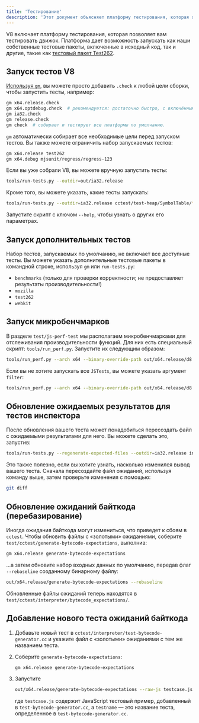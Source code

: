 ```yaml
---
title: 'Тестирование'
description: 'Этот документ объясняет платформу тестирования, которая является частью репозитория V8.'
---
```

V8 включает платформу тестирования, которая позволяет вам тестировать движок. Платформа дает возможность запускать как наши собственные тестовые пакеты, включенные в исходный код, так и другие, такие как [тестовый пакет Test262](https://github.com/tc39/test262).

## Запуск тестов V8

[Используя `gm`](/docs/build-gn#gm), вы можете просто добавить `.check` к любой цели сборки, чтобы запустить тесты, например:

```bash
gm x64.release.check
gm x64.optdebug.check  # рекомендуется: достаточно быстро, с включёнными DCHECKs.
gm ia32.check
gm release.check
gm check  # собирает и тестирует все платформы по умолчанию.
```

`gm` автоматически собирает все необходимые цели перед запуском тестов. Вы также можете ограничить набор запускаемых тестов:

```bash
gm x64.release test262
gm x64.debug mjsunit/regress/regress-123
```

Если вы уже собрали V8, вы можете вручную запустить тесты:

```bash
tools/run-tests.py --outdir=out/ia32.release
```

Кроме того, вы можете указать, какие тесты запускать:

```bash
tools/run-tests.py --outdir=ia32.release cctest/test-heap/SymbolTable/* mjsunit/delete-in-eval
```

Запустите скрипт с ключом `--help`, чтобы узнать о других его параметрах.

## Запуск дополнительных тестов

Набор тестов, запускаемых по умолчанию, не включает все доступные тесты. Вы можете указать дополнительные тестовые пакеты в командной строке, используя `gm` или `run-tests.py`:

- `benchmarks` (только для проверки корректности; не предоставляет результаты производительности!)
- `mozilla`
- `test262`
- `webkit`

## Запуск микробенчмарков

В разделе `test/js-perf-test` мы располагаем микробенчмарками для отслеживания производительности функций. Для них есть специальный скрипт: `tools/run_perf.py`. Запустите их следующим образом:

```bash
tools/run_perf.py --arch x64 --binary-override-path out/x64.release/d8 test/js-perf-test/JSTests.json
```

Если вы не хотите запускать все `JSTests`, вы можете указать аргумент `filter`:

```bash
tools/run_perf.py --arch x64 --binary-override-path out/x64.release/d8 --filter JSTests/TypedArrays test/js-perf-test/JSTests.json
```

## Обновление ожидаемых результатов для тестов инспектора

После обновления вашего теста может понадобиться пересоздать файл с ожидаемыми результатами для него. Вы можете сделать это, запустив:

```bash
tools/run-tests.py --regenerate-expected-files --outdir=ia32.release inspector/debugger/set-instrumentation-breakpoint
```

Это также полезно, если вы хотите узнать, насколько изменился вывод вашего теста. Сначала пересоздайте файл ожиданий, используя команду выше, затем проверьте изменения с помощью:

```bash
git diff
```

## Обновление ожиданий байткода (перебазирование)

Иногда ожидания байткода могут измениться, что приведет к сбоям в `cctest`. Чтобы обновить файлы с «золотыми» ожиданиями, соберите `test/cctest/generate-bytecode-expectations`, выполнив:

```bash
gm x64.release generate-bytecode-expectations
```

…а затем обновите набор входных данных по умолчанию, передав флаг `--rebaseline` созданному бинарному файлу:

```bash
out/x64.release/generate-bytecode-expectations --rebaseline
```

Обновленные файлы ожиданий теперь находятся в `test/cctest/interpreter/bytecode_expectations/`.

## Добавление нового теста ожиданий байткода

1. Добавьте новый тест в `cctest/interpreter/test-bytecode-generator.cc` и укажите файл с «золотыми» ожиданиями с тем же названием теста.

1. Соберите `generate-bytecode-expectations`:

    ```bash
    gm x64.release generate-bytecode-expectations
    ```

1. Запустите

    ```bash
    out/x64.release/generate-bytecode-expectations --raw-js testcase.js --output=test/cctest/interpreter/bytecode-expectations/testname.golden
    ```

    где `testcase.js` содержит JavaScript тестовый пример, добавленный в `test-bytecode-generator.cc`, а `testname` — это название теста, определенное в `test-bytecode-generator.cc`.
